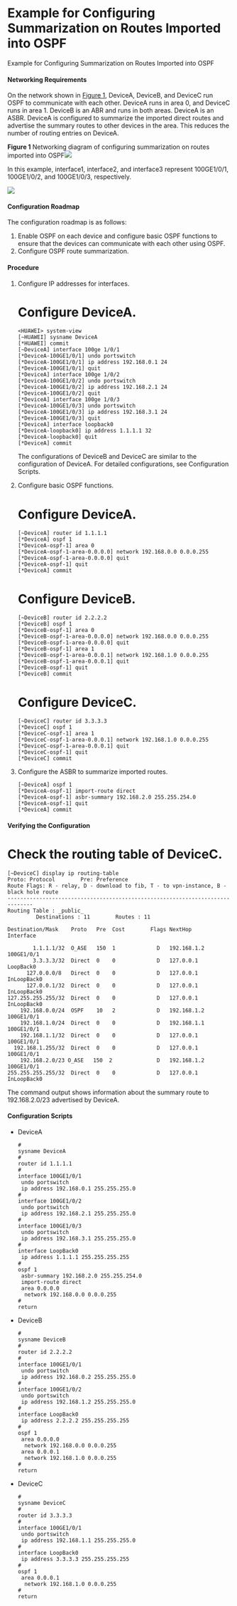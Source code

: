 Example for Configuring Summarization on Routes Imported into OSPF
==================================================================

Example for Configuring Summarization on Routes Imported into OSPF

#### Networking Requirements

On the network shown in [Figure 1](#EN-US_TASK_0000001586805721__fig_dc_vrp_ospf_cfg_009401), DeviceA, DeviceB, and DeviceC run OSPF to communicate with each other. DeviceA runs in area 0, and DeviceC runs in area 1. DeviceB is an ABR and runs in both areas. DeviceA is an ASBR. DeviceA is configured to summarize the imported direct routes and advertise the summary routes to other devices in the area. This reduces the number of routing entries on DeviceA.

**Figure 1** Networking diagram of configuring summarization on routes imported into OSPF![](../public_sys-resources/note_3.0-en-us.png) 

In this example, interface1, interface2, and interface3 represent 100GE1/0/1, 100GE1/0/2, and 100GE1/0/3, respectively.


  
![](figure/en-us_image_0000001535886170.png)

#### Configuration Roadmap

The configuration roadmap is as follows:

1. Enable OSPF on each device and configure basic OSPF functions to ensure that the devices can communicate with each other using OSPF.
2. Configure OSPF route summarization.

#### Procedure

1. Configure IP addresses for interfaces.
   
   
   
   # Configure DeviceA.
   
   ```
   <HUAWEI> system-view
   [~HUAWEI] sysname DeviceA
   [*HUAWEI] commit
   [~DeviceA] interface 100ge 1/0/1
   [*DeviceA-100GE1/0/1] undo portswitch
   [*DeviceA-100GE1/0/1] ip address 192.168.0.1 24
   [*DeviceA-100GE1/0/1] quit
   [*DeviceA] interface 100ge 1/0/2
   [*DeviceA-100GE1/0/2] undo portswitch
   [*DeviceA-100GE1/0/2] ip address 192.168.2.1 24
   [*DeviceA-100GE1/0/2] quit
   [*DeviceA] interface 100ge 1/0/3
   [*DeviceA-100GE1/0/3] undo portswitch
   [*DeviceA-100GE1/0/3] ip address 192.168.3.1 24
   [*DeviceA-100GE1/0/3] quit
   [*DeviceA] interface loopback0
   [*DeviceA-loopback0] ip address 1.1.1.1 32
   [*DeviceA-loopback0] quit
   [*DeviceA] commit
   ```
   
   
   
   The configurations of DeviceB and DeviceC are similar to the configuration of DeviceA. For detailed configurations, see Configuration Scripts.
2. Configure basic OSPF functions.
   
   
   
   # Configure DeviceA.
   
   ```
   [~DeviceA] router id 1.1.1.1
   [*DeviceA] ospf 1
   [*DeviceA-ospf-1] area 0
   [*DeviceA-ospf-1-area-0.0.0.0] network 192.168.0.0 0.0.0.255
   [*DeviceA-ospf-1-area-0.0.0.0] quit
   [*DeviceA-ospf-1] quit
   [*DeviceA] commit
   ```
   
   # Configure DeviceB.
   
   ```
   [~DeviceB] router id 2.2.2.2
   [*DeviceB] ospf 1
   [*DeviceB-ospf-1] area 0
   [*DeviceB-ospf-1-area-0.0.0.0] network 192.168.0.0 0.0.0.255
   [*DeviceB-ospf-1-area-0.0.0.0] quit
   [*DeviceB-ospf-1] area 1
   [*DeviceB-ospf-1-area-0.0.0.1] network 192.168.1.0 0.0.0.255
   [*DeviceB-ospf-1-area-0.0.0.1] quit
   [*DeviceB-ospf-1] quit
   [*DeviceB] commit
   ```
   
   # Configure DeviceC.
   
   ```
   [~DeviceC] router id 3.3.3.3
   [*DeviceC] ospf 1
   [*DeviceC-ospf-1] area 1
   [*DeviceC-ospf-1-area-0.0.0.1] network 192.168.1.0 0.0.0.255
   [*DeviceC-ospf-1-area-0.0.0.1] quit
   [*DeviceC-ospf-1] quit
   [*DeviceC] commit
   ```
3. Configure the ASBR to summarize imported routes.
   
   
   ```
   [~DeviceA] ospf 1
   [*DeviceA-ospf-1] import-route direct
   [*DeviceA-ospf-1] asbr-summary 192.168.2.0 255.255.254.0
   [*DeviceA-ospf-1] quit
   [*DeviceA] commit
   ```

#### Verifying the Configuration

# Check the routing table of DeviceC.

```
[~DeviceC] display ip routing-table
Proto: Protocol        Pre: Preference
Route Flags: R - relay, D - download to fib, T - to vpn-instance, B - black hole route
------------------------------------------------------------------------------
Routing Table : _public_
         Destinations : 11        Routes : 11         

Destination/Mask    Proto   Pre  Cost        Flags NextHop         Interface

        1.1.1.1/32  O_ASE   150  1             D   192.168.1.2     100GE1/0/1
        3.3.3.3/32  Direct  0    0             D   127.0.0.1       LoopBack0
      127.0.0.0/8   Direct  0    0             D   127.0.0.1       InLoopBack0
      127.0.0.1/32  Direct  0    0             D   127.0.0.1       InLoopBack0
127.255.255.255/32  Direct  0    0             D   127.0.0.1       InLoopBack0
    192.168.0.0/24  OSPF    10   2             D   192.168.1.2     100GE1/0/1
    192.168.1.0/24  Direct  0    0             D   192.168.1.1     100GE1/0/1
    192.168.1.1/32  Direct  0    0             D   127.0.0.1       100GE1/0/1
  192.168.1.255/32  Direct  0    0             D   127.0.0.1       100GE1/0/1
    192.168.2.0/23 O_ASE   150  2              D   192.168.1.2     100GE1/0/1
255.255.255.255/32  Direct  0    0             D   127.0.0.1       InLoopBack0
```

The command output shows information about the summary route to 192.168.2.0/23 advertised by DeviceA.


#### Configuration Scripts

* DeviceA
  
  ```
  #
  sysname DeviceA
  #
  router id 1.1.1.1
  #
  interface 100GE1/0/1
   undo portswitch
   ip address 192.168.0.1 255.255.255.0
  #
  interface 100GE1/0/2
   undo portswitch
   ip address 192.168.2.1 255.255.255.0
  #
  interface 100GE1/0/3
   undo portswitch
   ip address 192.168.3.1 255.255.255.0
  #
  interface LoopBack0
   ip address 1.1.1.1 255.255.255.255
  #
  ospf 1
   asbr-summary 192.168.2.0 255.255.254.0
   import-route direct
   area 0.0.0.0
    network 192.168.0.0 0.0.0.255
  #
  return
  ```
* DeviceB
  
  ```
  #
  sysname DeviceB
  #
  router id 2.2.2.2
  #
  interface 100GE1/0/1
   undo portswitch
   ip address 192.168.0.2 255.255.255.0
  #
  interface 100GE1/0/2
   undo portswitch
   ip address 192.168.1.2 255.255.255.0
  #
  interface LoopBack0
   ip address 2.2.2.2 255.255.255.255
  #
  ospf 1
   area 0.0.0.0
    network 192.168.0.0 0.0.0.255
   area 0.0.0.1
    network 192.168.1.0 0.0.0.255
  #
  return
  ```
* DeviceC
  
  ```
  #
  sysname DeviceC
  #
  router id 3.3.3.3
  #
  interface 100GE1/0/1
   undo portswitch
   ip address 192.168.1.1 255.255.255.0
  #
  interface LoopBack0
   ip address 3.3.3.3 255.255.255.255
  #
  ospf 1
   area 0.0.0.1
    network 192.168.1.0 0.0.0.255
  #
  return
  ```